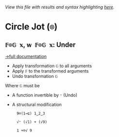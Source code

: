 *View this file with results and syntax highlighting [here](https://mlochbaum.github.io/BQN/help/under.html).*

# Circle Jot (`⌾`)

## `𝔽⌾𝔾 𝕩`, `𝕨 𝔽⌾𝔾 𝕩`: Under
[→full documentation](../doc/under.md)

- Apply transformation `𝔾` to all arguments
- Apply `𝔽` to the transformed arguments
- Undo transformation `𝔾`

Where `𝔾` must be

- A function invertible by `⁼` (Undo)
- A structural modification

        9⌾(1⊸⊑) 1‿2‿3

        √⁼ (√1) + (√9)

        1 +⌾√ 9
